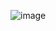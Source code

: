 ![image](https://github.com/CaioLariel/stackExample/assets/112914813/ccd9bbe1-a93c-4770-a05c-38f1a005c82c)
